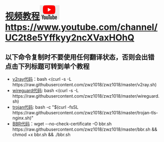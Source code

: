 # <a href="https://www.youtube.com/channel/UC2t8e5Yffkyy2ncXVaxHOhQ">视频教程<img src="tu/youtube.jpg"></a>https://www.youtube.com/channel/UC2t8e5Yffkyy2ncXVaxHOhQ

<h2>以下命令复制时不要使用任何翻译状态，否则会出错 点击下列标题可转到单个教程</h2>
  
<ul>
						<li><a href="https://www.youtube.com/watch?v=tU3sJ7vt0l0">v2ray代码</a>：bash <(curl -s -L https://raw.githubusercontent.com/zwz1018/zwz1018/master/v2ray.sh)</li>
						<li><a href="https://www.youtube.com/watch?v=ST_1PSpJNuA&t=376s">wireguard代码</a>: bash <(curl -s -L https://raw.githubusercontent.com/zwz1018/zwz1018/master/wireguard.sh)</li>
						<li><a href="https://www.youtube.com/watch?v=n9mSZhvtxoA&t=181s">trojan代码</a>: bash -c "$(curl -fsSL https://raw.githubusercontent.com/zwz1018/zwz1018/master/trojan-tls-nginx.sh)"</li>
						<li><a href="https://www.youtube.com/watch?v=tU3sJ7vt0l0&t=13s">BBR代码</a>：wget --no-check-certificate -O bbr.sh https://raw.githubusercontent.com/zwz1018/zwz1018/master/bbr.sh && chmod +x bbr.sh && ./bbr.sh</li>
					</ul>




